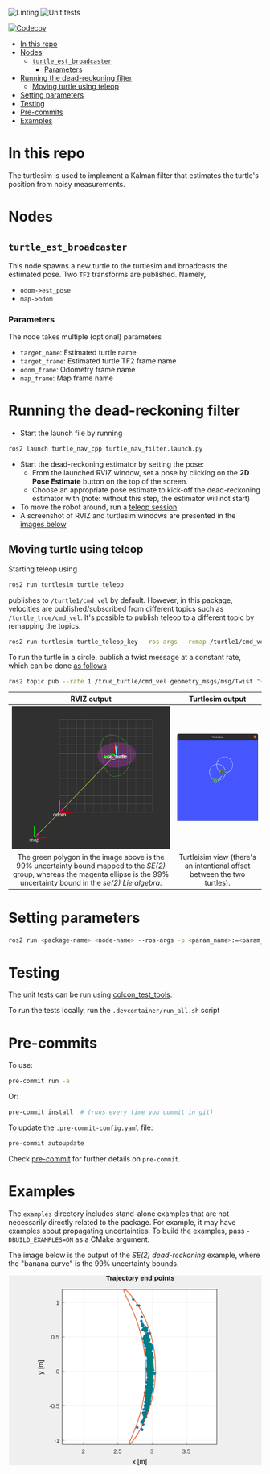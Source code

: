 ![Linting](https://github.com/aalbaali/turtle_nav_cpp/actions/workflows/lint.yml/badge.svg)
![Unit tests](https://github.com/aalbaali/turtle_nav_cpp/actions/workflows/tests.yml/badge.svg)

[![Codecov](https://codecov.io/gh/aalbaali/turtle_nav_cpp/branch/devel/graph/badge.svg?token=ENILSW0ES2)](https://codecov.io/gh/aalbaali/turtle_nav_cpp)

- [In this repo](#in-this-repo)
- [Nodes](#nodes)
  - [`turtle_est_broadcaster`](#turtle_est_broadcaster)
    - [Parameters](#parameters)
- [Running the dead-reckoning filter](#running-the-dead-reckoning-filter)
  - [Moving turtle using teleop](#moving-turtle-using-teleop)
- [Setting parameters](#setting-parameters)
- [Testing](#testing)
- [Pre-commits](#pre-commits)
- [Examples](#examples)

# In this repo
The turtlesim is used to implement a Kalman filter that estimates the turtle's position from noisy measurements.

# Nodes
## `turtle_est_broadcaster`
This node spawns a new turtle to the turtlesim and broadcasts the estimated pose.
Two `TF2` transforms are published.
Namely,
- `odom->est_pose`
- `map->odom`

### Parameters
The node takes multiple (optional) parameters
- `target_name`: Estimated turtle name
- `target_frame`: Estimated turtle TF2 frame name
- `odom_frame`: Odometry frame name
- `map_frame`: Map frame name

# Running the dead-reckoning filter
- Start the launch file by running
```bash
ros2 launch turtle_nav_cpp turtle_nav_filter.launch.py
```
- Start the dead-reckoning estimator by setting the pose:
  - From the launched RVIZ window, set a pose by clicking on the **2D Pose Estimate** button on the top of the screen.
  - Choose an appropriate pose estimate to kick-off the dead-reckoning estimator with (note: without this step, the estimator will not start)
- To move the robot around, run a [teleop session](#moving-turtle-using-teleop)
- A screenshot of RVIZ and turtlesim windows are presented in the [images below](#dead_reckoning_rviz)
## Moving turtle using teleop
Starting teleop using
```bash
ros2 run turtlesim turtle_teleop
```
publishes to `/turtle1/cmd_vel` by default.
However, in this package, velocities are published/subscribed from different topics such as `/turtle_true/cmd_vel`.
It's possible to publish teleop to a different topic by remapping the topics.
```bash
ros2 run turtlesim turtle_teleop_key --ros-args --remap /turtle1/cmd_vel:=/true_turtle/cmd_vel
```
To run the turtle in a circle, publish a twist message at a constant rate, which can be done [as follows](https://docs.ros.org/en/foxy/Tutorials/Topics/Understanding-ROS2-Topics.html#:~:text=So%2C%20to%20get%20the%20turtle%20to%20keep%20moving%2C%20you%20can%20run%3A)
```bash
ros2 topic pub --rate 1 /true_turtle/cmd_vel geometry_msgs/msg/Twist "{linear: {x: 2.0, y: 0.0, z: 0.0}, angular: {x: 0.0, y: 0.0, z: 1.8}}"
```

RVIZ output             |  Turtlesim output
:-------------------------:|:-------------------------:
![dead_reckoning_rviz](images/dead_reckon_est_se2_covariance_RVIZ.png)  |  ![turtlesim_dead_reckon](images/turtlesim_dead_reckon.png)
The green polygon in the image above is the 99% uncertainty bound mapped to the *SE(2)* group, whereas the magenta ellipse is the 99% uncertainty bound in the *se(2)* *Lie algebra*.| Turtleisim view (there's an intentional offset between the two turtles).


# Setting parameters
```bash
ros2 run <package-name> <node-name> --ros-args -p <param_name>:=<param_value>
```

# Testing
The unit tests can be run using [colcon_test_tools](https://github.com/aalbaali/colcon_test_tools).

To run the tests locally, run the `.devcontainer/run_all.sh` script

# Pre-commits
To use:
```bash
pre-commit run -a
```
Or:
```bash
pre-commit install  # (runs every time you commit in git)
```
To update the `.pre-commit-config.yaml` file:
```bash
pre-commit autoupdate
```
Check [pre-commit](https://pre-commit.com/) for further details on `pre-commit`.

# Examples
The `examples` directory includes stand-alone examples that are not necessarily directly related to the package.
For example, it may have examples about propagating uncertainties.
To build the examples, pass `-DBUILD_EXAMPLES=ON` as a CMake argument.

The image below is the output of the *SE(2) dead-reckoning* example, where the "banana curve" is the 99% uncertainty bounds.
<p align="center">
  <img src="images/example_se2_dead_reckoning.png" />
</p>
